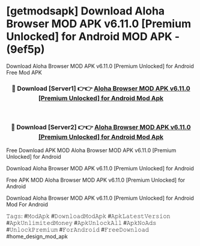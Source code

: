 # [getmodsapk] Download Aloha Browser MOD APK v6.11.0 [Premium Unlocked] for Android MOD APK - (9ef5p)
Download Aloha Browser MOD APK v6.11.0 [Premium Unlocked] for Android Free Mod APK

<div align="center">
<h3>🔴 Download [Server1] 👉👉 <a href="https://apk-comot.site?title=Aloha_Browser_MOD_APK_v6.11.0_[Premium_Unlocked]_for_Android">Aloha Browser MOD APK v6.11.0 [Premium Unlocked] for Android Mod Apk</a></h3><br>

<h3>🔴 Download [Server2] 👉👉 <a href="https://apk-comot.site?title=Aloha_Browser_MOD_APK_v6.11.0_[Premium_Unlocked]_for_Android">Aloha Browser MOD APK v6.11.0 [Premium Unlocked] for Android Mod Apk</a></h3>
</div>


Free Download APK MOD Aloha Browser MOD APK v6.11.0 [Premium Unlocked] for Android

Download Aloha Browser MOD APK v6.11.0 [Premium Unlocked] for Android 

Free APK MOD Aloha Browser MOD APK v6.11.0 [Premium Unlocked] for Android 

Download Aloha Browser MOD APK v6.11.0 [Premium Unlocked] for Android Mod For Android

𝚃𝚊𝚐𝚜: #𝙼𝚘𝚍𝙰𝚙𝚔 #𝙳𝚘𝚠𝚗𝚕𝚘𝚊𝚍𝙼𝚘𝚍𝙰𝚙𝚔 #𝙰𝚙𝚔𝙻𝚊𝚝𝚎𝚜𝚝𝚅𝚎𝚛𝚜𝚒𝚘𝚗 #𝙰𝚙𝚔𝚄𝚗𝚕𝚒𝚖𝚒𝚝𝚎𝚍𝙼𝚘𝚗𝚎𝚢 #𝙰𝚙𝚔𝚄𝚗𝚕𝚘𝚌𝚔𝙰𝚕𝚕 #𝙰𝚙𝚔𝙽𝚘𝙰𝚍𝚜 #𝚄𝚗𝚕𝚘𝚌𝚔𝙿𝚛𝚎𝚖𝚒𝚞𝚖 #𝙵𝚘𝚛𝙰𝚗𝚍𝚛𝚘𝚒𝚍 #𝙵𝚛𝚎𝚎𝙳𝚘𝚠𝚗𝚕𝚘𝚊𝚍 #home_design_mod_apk